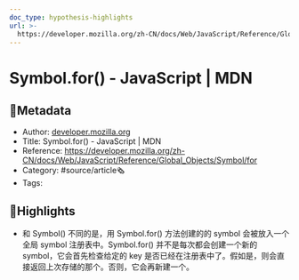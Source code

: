 ```yaml
---
doc_type: hypothesis-highlights
url: >-
  https://developer.mozilla.org/zh-CN/docs/Web/JavaScript/Reference/Global_Objects/Symbol/for
---
```

# Symbol.for() - JavaScript | MDN
## 📃Metadata
- Author: [developer.mozilla.org]()
- Title: Symbol.for() - JavaScript | MDN
- Reference: https://developer.mozilla.org/zh-CN/docs/Web/JavaScript/Reference/Global_Objects/Symbol/for
- Category: #source/article🗞
- Tags:
## 📒Highlights
- 和 Symbol() 不同的是，用 Symbol.for() 方法创建的的 symbol 会被放入一个全局 symbol 注册表中。Symbol.for() 并不是每次都会创建一个新的 symbol，它会首先检查给定的 key 是否已经在注册表中了。假如是，则会直接返回上次存储的那个。否则，它会再新建一个。

